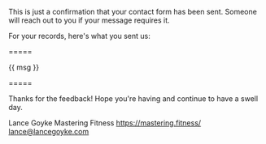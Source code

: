 This is just a confirmation that your contact form has been sent. Someone will reach out to you if your message requires it.

For your records, here's what you sent us:

=====

{{ msg }}

=====

Thanks for the feedback! Hope you're having and continue to have a swell day.

Lance Goyke
Mastering Fitness
https://mastering.fitness/
lance@lancegoyke.com